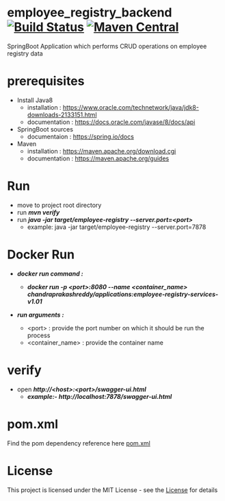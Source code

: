 # employee_registry_backend [![Build Status](https://dev.azure.com/chandra-prakash-reddy/EmployeeRegistry/_apis/build/status/chandra-prakash-reddy.employee_registry_backend?branchName=master)](https://dev.azure.com/chandra-prakash-reddy/EmployeeRegistry/_build/latest?definitionId=3&branchName=master) [![Maven Central](https://maven-badges-generator.herokuapp.com/maven-central/com.github.chandra-prakash-reddy/employee-registry/badge.svg?color=orange)](https://repo1.maven.org/maven2/com/github/chandra-prakash-reddy/employee-registry)


SpringBoot Application which  performs CRUD operations on employee registry data

# prerequisites # 
   * Install Java8
      * installation  : https://www.oracle.com/technetwork/java/jdk8-downloads-2133151.html
      * documentation : https://docs.oracle.com/javase/8/docs/api
   * SpringBoot sources
      * documentaion : https://spring.io/docs
   * Maven
      * installation  : https://maven.apache.org/download.cgi
      * documentation : https://maven.apache.org/guides


# Run #
   * move to project root directory
   * run ***mvn verify*** 
   * run ***java -jar target/employee-registry --server.port=<port\>***
      * example: java -jar target/employee-registry --server.port=7878
  
  # Docker Run #
   * ***docker run command :***
      * ***docker run -p \<port>:8080 --name <container_name> chandraprakashreddy/applications:employee-registry-services-v1.01***
  
   * ***run arguments :***
      * \<port> : provide the port number on which it should be run the process
      * <container_name> : provide the container name
# verify #
   * open ***http://\<host>:\<port>/swagger-ui.html***
      * ***example:- http://localhost:7878/swagger-ui.html***
# pom.xml #
   Find the pom dependency reference here [pom.xml](https://search.maven.org/artifact/com.github.chandra-prakash-reddy/employee-registry/1.1/jar "pom.xml")

# License #
   This project is licensed under the MIT License - see the [License](https://opensource.org/licenses/MIT "License")  for details
